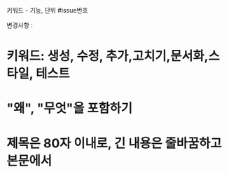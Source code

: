 키워드 - 기능, 단위 #issue번호 

변경사항 : 

# 키워드: 생성, 수정, 추가,고치기,문서화,스타일, 테스트 
# "왜", "무엇"을 포함하기 
# 제목은 80자 이내로, 긴 내용은 줄바꿈하고 본문에서
